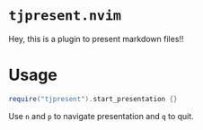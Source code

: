 # `tjpresent.nvim`

Hey, this is a plugin to present markdown files!!

# Usage

```lua
require("tjpresent").start_presentation {}
```

Use `n` and `p` to navigate presentation and `q` to quit.
